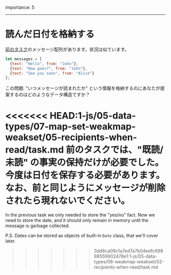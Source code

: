 importance: 5

---

# 読んだ日付を格納する

[前のタスク](info:task/recipients-read)のメッセージ配列があります。状況は似ています。

```js
let messages = [
  {text: "Hello", from: "John"},
  {text: "How goes?", from: "John"},
  {text: "See you soon", from: "Alice"}
];
```

この問題: "いつメッセージが読まれたか" という情報を格納するのにあなたが提案するのはどのようなデータ構造ですか？

<<<<<<< HEAD:1-js/05-data-types/07-map-set-weakmap-weakset/05-recipients-when-read/task.md
前のタスクでは、"既読/未読" の事実の保持だけが必要でした。今度は日付を保存する必要があります。なお、前と同じようにメッセージが削除されたら現れないでください。
=======
In the previous task we only needed to store the "yes/no" fact. Now we need to store the date, and it should only remain in memory until the message is garbage collected.

P.S. Dates can be stored as objects of built-in `Date` class, that we'll cover later.
>>>>>>> 3dd8ca09c1a7ed7a7b04eefc69898559902478e1:1-js/05-data-types/08-weakmap-weakset/02-recipients-when-read/task.md
